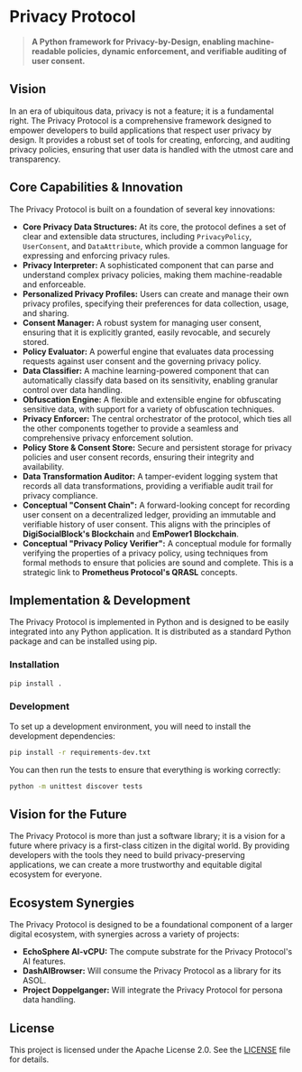# Privacy Protocol

> **A Python framework for Privacy-by-Design, enabling machine-readable policies, dynamic enforcement, and verifiable auditing of user consent.**

## Vision

In an era of ubiquitous data, privacy is not a feature; it is a fundamental right. The Privacy Protocol is a comprehensive framework designed to empower developers to build applications that respect user privacy by design. It provides a robust set of tools for creating, enforcing, and auditing privacy policies, ensuring that user data is handled with the utmost care and transparency.

## Core Capabilities & Innovation

The Privacy Protocol is built on a foundation of several key innovations:

*   **Core Privacy Data Structures:** At its core, the protocol defines a set of clear and extensible data structures, including `PrivacyPolicy`, `UserConsent`, and `DataAttribute`, which provide a common language for expressing and enforcing privacy rules.
*   **Privacy Interpreter:** A sophisticated component that can parse and understand complex privacy policies, making them machine-readable and enforceable.
*   **Personalized Privacy Profiles:** Users can create and manage their own privacy profiles, specifying their preferences for data collection, usage, and sharing.
*   **Consent Manager:** A robust system for managing user consent, ensuring that it is explicitly granted, easily revocable, and securely stored.
*   **Policy Evaluator:** A powerful engine that evaluates data processing requests against user consent and the governing privacy policy.
*   **Data Classifier:** A machine learning-powered component that can automatically classify data based on its sensitivity, enabling granular control over data handling.
*   **Obfuscation Engine:** A flexible and extensible engine for obfuscating sensitive data, with support for a variety of obfuscation techniques.
*   **Privacy Enforcer:** The central orchestrator of the protocol, which ties all the other components together to provide a seamless and comprehensive privacy enforcement solution.
*   **Policy Store & Consent Store:** Secure and persistent storage for privacy policies and user consent records, ensuring their integrity and availability.
*   **Data Transformation Auditor:** A tamper-evident logging system that records all data transformations, providing a verifiable audit trail for privacy compliance.
*   **Conceptual "Consent Chain":** A forward-looking concept for recording user consent on a decentralized ledger, providing an immutable and verifiable history of user consent. This aligns with the principles of **DigiSocialBlock's Blockchain** and **EmPower1 Blockchain**.
*   **Conceptual "Privacy Policy Verifier":** A conceptual module for formally verifying the properties of a privacy policy, using techniques from formal methods to ensure that policies are sound and complete. This is a strategic link to **Prometheus Protocol's QRASL** concepts.

## Implementation & Development

The Privacy Protocol is implemented in Python and is designed to be easily integrated into any Python application. It is distributed as a standard Python package and can be installed using pip.

### Installation

```bash
pip install .
```

### Development

To set up a development environment, you will need to install the development dependencies:

```bash
pip install -r requirements-dev.txt
```

You can then run the tests to ensure that everything is working correctly:

```bash
python -m unittest discover tests
```

## Vision for the Future

The Privacy Protocol is more than just a software library; it is a vision for a future where privacy is a first-class citizen in the digital world. By providing developers with the tools they need to build privacy-preserving applications, we can create a more trustworthy and equitable digital ecosystem for everyone.

## Ecosystem Synergies

The Privacy Protocol is designed to be a foundational component of a larger digital ecosystem, with synergies across a variety of projects:

*   **EchoSphere AI-vCPU:** The compute substrate for the Privacy Protocol's AI features.
*   **DashAIBrowser:** Will consume the Privacy Protocol as a library for its ASOL.
*   **Project Doppelganger:** Will integrate the Privacy Protocol for persona data handling.

## License

This project is licensed under the Apache License 2.0. See the [LICENSE](LICENSE) file for details.
